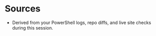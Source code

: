 # Sources
- Derived from your PowerShell logs, repo diffs, and live site checks during this session.